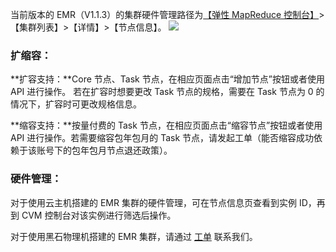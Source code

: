 当前版本的 EMR（V1.1.3）的集群硬件管理路径为[【弹性 MapReduce 控制台】](http://console.tce.fsphere.cn/emr)>【集群列表】>【详情】>【节点信息】。
![](https://main.qcloudimg.com/raw/f7f86327da79a30f81f4e805450264ac.png)
### 扩缩容： 
**扩容支持：**Core 节点、Task 节点，在相应页面点击“增加节点”按钮或者使用 API 进行操作。
若在扩容时想要更改 Task 节点的规格，需要在 Task 节点为 0 的情况下，扩容时可更改规格信息。

**缩容支持：**按量付费的 Task 节点，在相应页面点击“缩容节点”按钮或者使用 API 进行操作。若需要缩容包年包月的 Task 节点，请发起工单（能否缩容成功依赖于该账号下的包年包月节点退还政策）。

### 硬件管理：
对于使用云主机搭建的 EMR 集群的硬件管理，可在节点信息页查看到实例 ID，再到 CVM 控制台对该实例进行筛选后操作。

对于使用黑石物理机搭建的 EMR 集群，请通过 [工单](http://console.tce.fsphere.cn/workorder/category) 联系我们。
